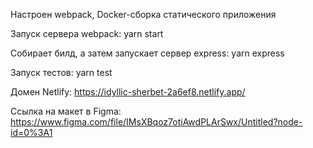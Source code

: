 Настроен webpack, Docker-сборка статического приложения

Запуск сервера webpack:
yarn start

Cобирает билд, а затем запускает сервер express:
yarn express

Запуск тестов:
yarn test

Домен Netlify:
https://idyllic-sherbet-2a6ef8.netlify.app/

Ссылка на макет в Figma:
https://www.figma.com/file/IMsXBqoz7otiAwdPLArSwx/Untitled?node-id=0%3A1
